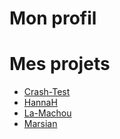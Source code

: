 # Mon profil

# Mes projets
- [Crash-Test](/Crash-Test)
- [HannaH](/HannaH)
- [La-Machou](/La-Machou)
- [Marsian](/Marsian)
